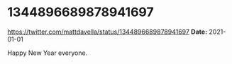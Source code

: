 # 1344896689878941697
https://twitter.com/mattdavella/status/1344896689878941697
**Date:** 2021-01-01

Happy New Year everyone.

